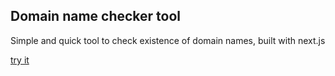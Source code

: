 ## Domain name checker tool

Simple and quick tool to check existence of domain names, built with next.js

[try it](https://domaincheck.vercel.app)